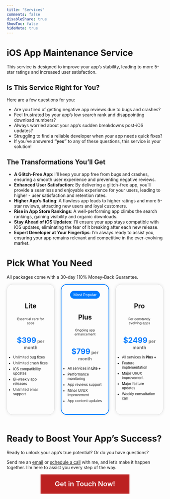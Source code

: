 ```yaml
---
title: "Services"
comments: false
disableShare: true
ShowToc: false
hideMeta: true
---
```


# iOS App Maintenance Service
This service is designed to improve your app’s stability, leading to more 5-star ratings and increased user satisfaction.

## Is This Service Right for You?
Here are a few questions for you:

- Are you tired of getting negative app reviews due to bugs and crashes?
- Feel frustrated by your app’s low search rank and disappointing download numbers?
- Always worried about your app’s sudden breakdowns post-iOS updates?
- Struggling to find a reliable developer when your app needs quick fixes?
- If you’ve answered **“yes”** to any of these questions, this service is your solution!

## The Transformations You’ll Get 
- **A Glitch-Free App**: I’ll keep your app free from bugs and crashes, ensuring a smooth user experience and preventing negative reviews.
- **Enhanced User Satisfaction**: By delivering a glitch-free app, you’ll provide a seamless and enjoyable experience for your users, leading to higher - user satisfaction and retention rates.
- **Higher App’s Rating**: A flawless app leads to higher ratings and more 5-star reviews, attracting new users and loyal customers.
- **Rise in App Store Rankings**: A well-performing app climbs the search rankings, gaining visibility and organic downloads.
- **Stay Ahead of iOS Updates**: I’ll ensure your app stays compatible with iOS updates, eliminating the fear of it breaking after each new release.
- **Expert Developer at Your Fingertips**: I’m always ready to assist you, ensuring your app remains relevant and competitive in the ever-evolving market.

# Pick What You Need
All packages come with a 30-day 110% Money-Back Guarantee.

<div class="pricing-container">
    <div class="pricing-column">
        <div class="most-popular" style="display: none;">Most Popular</div>
        <h2 class="price-name">Lite</h2>
        <p class="description">Essential care for apps</p>
        <div class="price-container">
            <p class="price">$399<span class="per-month"> per month</span></p>
        </div>
        <ul class="features">
            <li>Unlimited bug fixes</li>
            <li>Unlimited crash fixes</li>
            <li>iOS compatibility updates</li>
            <li>Bi-weekly app releases</li>
            <li>Unlimited email support</li>
        </ul>
    </div>
    <div class="spacing"></div> <!-- Spacer -->
    <div class="pricing-column with-border">
        <div class="most-popular">Most Popular</div>
        <h2 class="price-name">Plus</h2>
        <p class="description">Ongoing app enhancement</p>
        <div class="price-container">
            <p class="price">$799<span class="per-month"> per month</span></p>
        </div>
        <ul class="features">
            <li>All services in <b>Lite +</b></li>
            <li>Performance monitoring</li>
            <li>App reviews support</li>
            <li>Minor UI/UX improvement</li>
            <li>App content updates</li>
        </ul>
    </div>
    <div class="spacing"></div> <!-- Spacer -->
    <div class="pricing-column">
        <div class="most-popular" style="display: none;">Most Popular</div>
        <h2 class="price-name">Pro</h2>
        <p class="description">For constantly evolving apps</p>
        <div class="price-container">
            <p class="price">$2499<span class="per-month"> per month</span></p>
        </div>
        <ul class="features">
            <li>All services in <b>Plus +</b></li>
            <li>Feature implementation</li>
            <li>Major UI/UX improvement</li>
            <li>Major feature updates</li>
            <li>Weekly consultation call</li>
        </ul>
    </div>
</div>

<style>
.pricing-container {
    display: flex;
    flex-wrap: wrap; /* Allow columns to wrap */
}

.pricing-column {
    flex: 1;
    padding: 20px;
    border: 1px solid #ddd;
    border-radius: 20px;
    box-shadow: 0 0 10px rgba(0, 0, 0, 0.1); /* Add box-shadow */
    display: flex;
    flex-direction: column;
    align-items: center; /* Center align content */
    text-align: center; /* Center align text */
    margin-bottom: 20px; /* Add margin between columns */
    transition: transform 0.3s ease-in-out;
}

.with-border {
    border: 2px solid #007bff; /* Add border */    
}

.price-name {
    margin-bottom: 5px;
    height: 40px; /* Fixed height */
    display: flex;
    align-items: center; /* Vertically align text */
    justify-content: center; /* Horizontally align text */
}

.price-container {
    display: flex;
    flex-direction: column; /* Adjust to column direction */
    align-items: center; /* Adjust alignment */
    margin-bottom: 5px;
}

.price {
    font-size: 24px;
    font-weight: bold;
    color: #007bff;
    margin-bottom: 0; /* Adjust margin */
}

.per-month {
    font-size: 14px;
    color: #777;
    margin-top: 0; /* Adjust margin */
}

.description {
    margin-bottom: 10px;
    font-size: 75%; /* Decrease font size */
}

.features {
    list-style-type: disc; /* Add bullets */
    padding: 0;
    text-align: left; /* Align features to the left */
    font-size: 80%; /* Decrease font size */
}

.features li {
    margin-bottom: 5px;
}

.spacing {
    flex: 0 0 20px; /* Adjust spacing between columns */
}

.most-popular {
    background-color: #007bff;
    color: #fff;
    padding: 5px 10px;
    border-radius: 20px;
    font-size: 12px;
    margin-bottom: 10px;
}

.pricing-column:hover {
    transform: translateY(-5px);
    box-shadow: 0 0 10px rgba(0, 0, 0, 0.1); /* Add box-shadow */
}

/* Mobile Responsive */
@media (max-width: 768px) {
    .pricing-container {
        flex-direction: column;
    }

    .pricing-column {
        width: 100%;
        margin-bottom: 20px;
    }
}

.button {
    font-weight: 600;
    font-size: 22px;
    background-color: rgba(188, 33, 33, 1);
    text-decoration: none;
    line-height: 135%;
    letter-spacing: 0px;
    color: white;
    width: auto;
    padding: 16px 46px;
    transition: background-color 0.3s ease-in-out, transform 0.3s;
    transform-style: preserve-3d; /* Ensures the 3D effect is preserved */
}

.button:hover {
    background-color: rgba(188, 33, 33, 0.8);
    transform: perspective(100px) rotateX(1deg); /* Apply rotation on X-axis */
}

</style>


# Ready to Boost Your App’s Success?
Ready to unlock your app’s true potential? Or do you have questions?

Send me an [email](mailto:dmytro.v.chumakov.work@gmail.com) or [schedule a call](https://calendly.com/dmytro-v-chumakov-work/60min) with me, and let’s make it happen together. I’m here to assist you every step of the way.

<div style="display: flex; justify-content: center; align-items: center;">
    <a href="https://calendly.com/dmytro-v-chumakov-work/60min" class="button">Get in Touch Now!</a>
</div>
